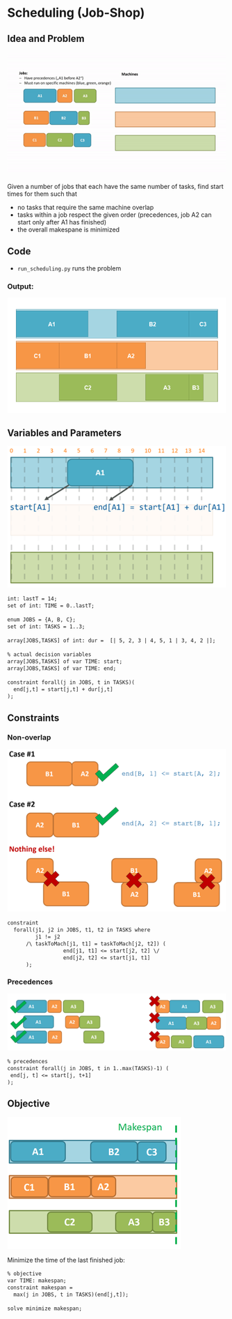 # Scheduling (Job-Shop)

## Idea and Problem

![The problem in scheduling](img/scheduling.gif)  

Given a number of jobs that each have the same number of tasks,
find start times for them such that 
* no tasks that require the same machine overlap 
* tasks within a job respect the given order (precedences, job A2 can start only after A1 has finished)
* the overall makespane is minimized

## Code
* `run_scheduling.py` runs the problem

### Output:
![Sample output](scheduling.png)


## Variables and Parameters 

![Most important variables](img/vars.png) 

```
int: lastT = 14;
set of int: TIME = 0..lastT;

enum JOBS = {A, B, C};
set of int: TASKS = 1..3;

array[JOBS,TASKS] of int: dur =  [| 5, 2, 3 | 4, 5, 1 | 3, 4, 2 |];

% actual decision variables
array[JOBS,TASKS] of var TIME: start;
array[JOBS,TASKS] of var TIME: end;

constraint forall(j in JOBS, t in TASKS)(
  end[j,t] = start[j,t] + dur[j,t]
);
```

## Constraints

### Non-overlap
![Two cases for non-overlap.](img/nonoverlaps.png)
```
constraint
  forall(j1, j2 in JOBS, t1, t2 in TASKS where
         j1 != j2 
      /\ taskToMach[j1, t1] = taskToMach[j2, t2]) (
                  end[j1, t1] <= start[j2, t2] \/
                  end[j2, t2] <= start[j1, t1]
      );  
```

### Precedences
![Tasks within a job respect the order.](img/precedences.png)
```
% precedences
constraint forall(j in JOBS, t in 1..max(TASKS)-1) (
 end[j, t] <= start[j, t+1]
);
```

## Objective
![Area is the objective.](img/makespan.png) 

Minimize the time of the last finished job:
```
% objective
var TIME: makespan; 
constraint makespan = 
  max(j in JOBS, t in TASKS)(end[j,t]);

solve minimize makespan;
```